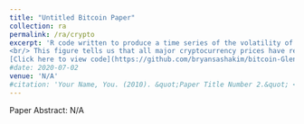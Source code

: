 ```yaml
---
title: "Untitled Bitcoin Paper"
collection: ra
permalink: /ra/crypto
excerpt: 'R code written to produce a time series of the volatility of Bitcoin and the remaining mainstream cryptocurrencies currently on the market (2020). <br/><img src="/images/Figure1-1.png" width="850" height="200">
<br/> This figure tells us that all major cryptocurrency prices have recently become much more stable following years of high volatility. <br/> 
[Click here to view code](https://github.com/bryansashakim/bitcoin-GlennEllison)'
#date: 2020-07-02
venue: 'N/A'
#citation: 'Your Name, You. (2010). &quot;Paper Title Number 2.&quot; <i>Journal 1</i>. 1(2).'
---
```

Paper Abstract: N/A
